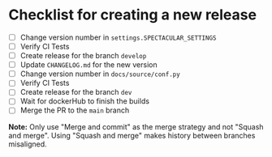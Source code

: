 # Checklist for creating a new release


- [ ] Change version number in `settings.SPECTACULAR_SETTINGS`
- [ ] Verify CI Tests
- [ ] Create release for the branch `develop`
- [ ] Update `CHANGELOG.md` for the new version
- [ ] Change version number in `docs/source/conf.py`
- [ ] Verify CI Tests
- [ ] Create release for the branch `dev`
- [ ] Wait for dockerHub to finish the builds
- [ ] Merge the PR to the `main` branch

**Note:** Only use "Merge and commit" as the merge strategy and not "Squash and merge". Using "Squash and merge" makes history between branches misaligned.
